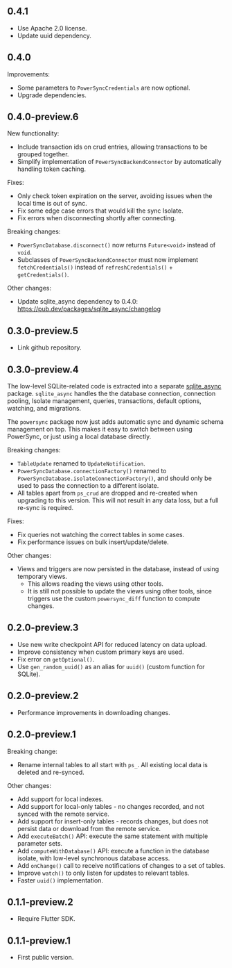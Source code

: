 ## 0.4.1

 - Use Apache 2.0 license.
 - Update uuid dependency.

## 0.4.0

Improvements:
 - Some parameters to `PowerSyncCredentials` are now optional.
 - Upgrade dependencies.

## 0.4.0-preview.6

New functionality:
 - Include transaction ids on crud entries, allowing transactions to be grouped together.
 - Simplify implementation of `PowerSyncBackendConnector` by automatically handling token caching.

Fixes:
 - Only check token expiration on the server, avoiding issues when the local time is out of sync.
 - Fix some edge case errors that would kill the sync Isolate.
 - Fix errors when disconnecting shortly after connecting.

Breaking changes:
 - `PowerSyncDatabase.disconnect()` now returns `Future<void>` instead of `void`.
 - Subclasses of `PowerSyncBackendConnector` must now implement `fetchCredentials()` instead of `refreshCredentials()` + `getCredentials()`.

Other changes:
 - Update sqlite_async dependency to 0.4.0: https://pub.dev/packages/sqlite_async/changelog

## 0.3.0-preview.5

- Link github repository.

## 0.3.0-preview.4

The low-level SQLite-related code is extracted into a separate [sqlite_async](https://pub.dev/packages/sqlite_async) package.
`sqlite_async` handles the the database connection, connection pooling, Isolate management, queries,
transactions, default options, watching, and migrations.

The `powersync` package now just adds automatic sync and dynamic schema management on top. This makes it easy to switch between
using PowerSync, or just using a local database directly.

Breaking changes:
 - `TableUpdate` renamed to `UpdateNotification`.
 - `PowerSyncDatabase.connectionFactory()` renamed to `PowerSyncDatabase.isolateConnectionFactory()`,
   and should only be used to pass the connection to a different isolate.
 - All tables apart from `ps_crud` are dropped and re-created when upgrading to this version.
   This will not result in any data loss, but a full re-sync is required.

Fixes:
 - Fix queries not watching the correct tables in some cases.
 - Fix performance issues on bulk insert/update/delete.

Other changes:
 - Views and triggers are now persisted in the database, instead of using temporary views.
    - This allows reading the views using other tools.
    - It is still not possible to update the views using other tools, since triggers use the custom `powersync_diff` function to compute changes.

## 0.2.0-preview.3

- Use new write checkpoint API for reduced latency on data upload.
- Improve consistency when custom primary keys are used.
- Fix error on `getOptional()`.
- Use `gen_random_uuid()` as an alias for `uuid()` (custom function for SQLite).

## 0.2.0-preview.2

- Performance improvements in downloading changes.

## 0.2.0-preview.1

Breaking change:
- Rename internal tables to all start with `ps_`. All existing local data is deleted and re-synced.

Other changes:
- Add support for local indexes.
- Add support for local-only tables - no changes recorded, and not synced with the remote service.
- Add support for insert-only tables - records changes, but does not persist data or download from the remote service.
- Add `executeBatch()` API: execute the same statement with multiple parameter sets.
- Add `computeWithDatabase()` API: execute a function in the database isolate, with low-level synchronous database access.
- Add `onChange()` call to receive notifications of changes to a set of tables.
- Improve `watch()` to only listen for updates to relevant tables.
- Faster `uuid()` implementation.

## 0.1.1-preview.2

- Require Flutter SDK.

## 0.1.1-preview.1

- First public version.
